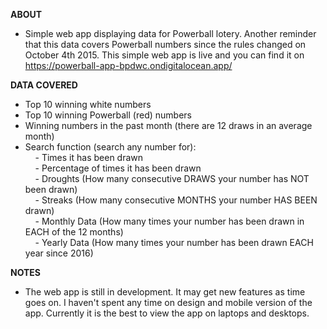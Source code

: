 
<STRONG>ABOUT</STRONG><br>
- Simple web app displaying data for Powerball lotery. Another reminder that this data covers Powerball numbers since the rules changed on October 4th 2015. This simple web app is live and you can find it on <https://powerball-app-bpdwc.ondigitalocean.app/>

<STRONG>DATA COVERED</STRONG><br>
- Top 10 winning white numbers
- Top 10 winning Powerball (red) numbers
- Winning numbers in the past month (there are 12 draws in an average month)
- Search function (search any number for):<br>
&nbsp;&nbsp;&nbsp;&nbsp;- Times it has been drawn<br>
&nbsp;&nbsp;&nbsp;&nbsp;- Percentage of times it has been drawn<br>
&nbsp;&nbsp;&nbsp;&nbsp;- Droughts (How many consecutive DRAWS your number has NOT been drawn)<br>
&nbsp;&nbsp;&nbsp;&nbsp;- Streaks (How many consecutive MONTHS your number HAS BEEN drawn)<br>
&nbsp;&nbsp;&nbsp;&nbsp;- Monthly Data (How many times your number has been drawn in EACH of the 12 months)<br>
&nbsp;&nbsp;&nbsp;&nbsp;- Yearly Data (How many times your number has been drawn EACH year since 2016)<br>

<STRONG>NOTES</STRONG><br>
- The web app is still in development. It may get new features as time goes on. I haven't spent any time on design and mobile version of the app. Currently it is the best to view the app on laptops and desktops. 

